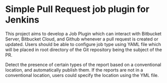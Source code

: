 # Simple Pull Request job plugin for Jenkins

This project aims to develop a Job Plugin which can interact with Bitbucket Server, Bitbucket Cloud, and Github whenever a pull request is created or updated. Users should be able to configure job type using YAML file which will be placed in root directory of the Git repository being the subject of the PR.

Detect the presence of certain types of the report based on a conventional location, and automatically publish them. If the reports are not in a conventional location, users could specify the location using the YML file.
